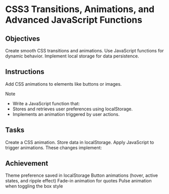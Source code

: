 # CSS3 Transitions, Animations, and Advanced JavaScript Functions

## Objectives

Create smooth CSS transitions and animations.
Use JavaScript functions for dynamic behavior.
Implement local storage for data persistence.

## Instructions

Add CSS animations to elements like buttons or images.

> [!NOTE]
>
> - Write a JavaScript function that:
> - Stores and retrieves user preferences using localStorage.
> - Implements an animation triggered by user actions.

## Tasks

Create a CSS animation.
Store data in localStorage.
Apply JavaScript to trigger animations.
These changes implement:

## Achievement

Theme preference saved in localStorage
Button animations (hover, active states, and ripple effect)
Fade-in animation for quotes
Pulse animation when toggling the box style
